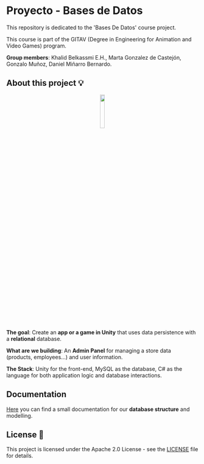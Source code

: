 # Proyecto - Bases de Datos

This repository is dedicated to the 'Bases De Datos' course project.

This course is part of the GITAV (Degree in Engineering for Animation and Video Games) program.

**Group members**: Khalid Belkassmi E.H., Marta Gonzalez de Castejón, Gonzalo Muñoz, Daniel Miñarro Bernardo.

## About this project 💡

<div align="center">
  <img src="https://github.com/user-attachments/assets/b9170c9a-36f2-412c-8f3b-43c76786af50" style="width: 15%">
</div>
<br>

**The goal**: Create an **app or a game in Unity** that uses data persistence with a **relational** database.

**What are we building**: An **Admin Panel** for managing a store data (products, employees...) and user information.

**The Stack**: Unity for the front-end, MySQL as the database, C# as the language for both application logic and database interactions.

## Documentation

[Here](/doc/README.md) you can find a small documentation for our **database structure** and modelling.

## License 📃

This project is licensed under the Apache 2.0 License - see the [LICENSE](/LICENSE) file for details.